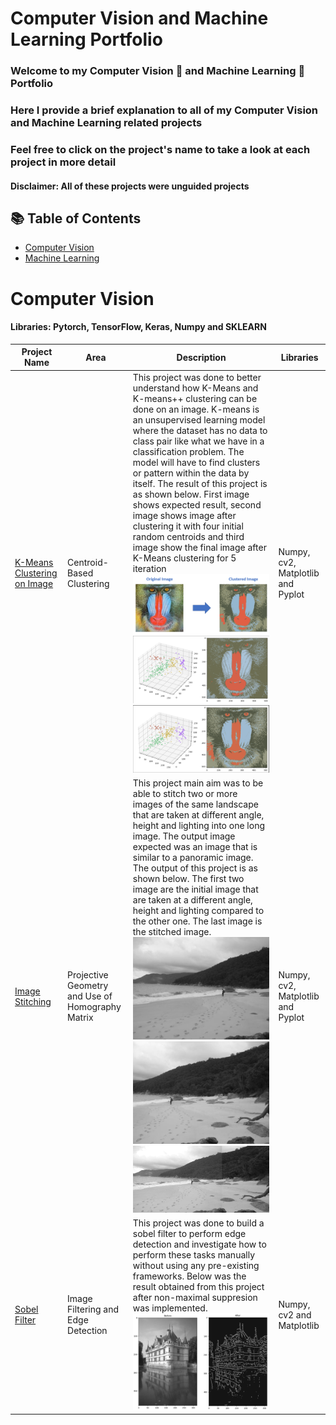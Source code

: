 # Computer Vision and Machine Learning Portfolio
### Welcome to my Computer Vision 👀 and Machine Learning 🤖 Portfolio 
### Here I provide a brief explanation to all of my Computer Vision and Machine Learning related projects
### Feel free to click on the project's name to take a look at each project in more detail 
#### Disclaimer: All of these projects were unguided projects 

## 📚 Table of Contents
- [Computer Vision](#computer-vision)
- [Machine Learning](#machine-learning)

# Computer Vision
#### Libraries: Pytorch, TensorFlow, Keras, Numpy and SKLEARN
| Project Name | Area | Description | Libraries | 
|---|---|---|---|
| [K-Means Clustering on Image](https://github.com/Antonio417/Computer_Vision_and_Machine_Learning_Portfolio/tree/main/Computer%20Vision/K-means) | Centroid-Based Clustering | This project was done to better understand how K-Means and K-means++ clustering can be done on an image. K-means is an unsupervised learning model where the dataset has no data to class pair like what we have in a classification problem. The model will have to find clusters or pattern within the data by itself. The result of this project is as shown below. First image shows expected result, second image shows image after clustering it with four initial random centroids and third image show the final image after K-Means clustering for 5 iteration![Kmeans](https://github.com/Antonio417/Computer_Vision_and_Machine_Learning_Portfolio/blob/main/Computer%20Vision/K-means/img/objective.png) ![image1](https://github.com/Antonio417/Computer_Vision_and_Machine_Learning_Portfolio/blob/main/Computer%20Vision/K-means/img/img1.png)![image2](https://github.com/Antonio417/Computer_Vision_and_Machine_Learning_Portfolio/blob/main/Computer%20Vision/K-means/img/img2.png)| Numpy, cv2, Matplotlib and Pyplot |
| [Image Stitching](https://github.com/Antonio417/Computer_Vision_and_Machine_Learning_Portfolio/tree/main/Computer%20Vision/Image_Stitching) | Projective Geometry and Use of Homography Matrix | This project main aim was to be able to stitch two or more images of the same landscape that are taken at different angle, height and lighting into one long image. The output image expected was an image that is similar to a panoramic image. The output of this project is as shown below. The first two image are the initial image that are taken at a different angle, height and lighting compared to the other one. The last image is the stitched image. ![left](https://github.com/Antonio417/Computer_Vision_and_Machine_Learning_Portfolio/blob/main/Computer%20Vision/Image_Stitching/left.jpg)![right](https://github.com/Antonio417/Computer_Vision_and_Machine_Learning_Portfolio/blob/main/Computer%20Vision/Image_Stitching/right.jpg)![Image Stitching](https://github.com/Antonio417/Computer_Vision_and_Machine_Learning_Portfolio/blob/main/Computer%20Vision/Image_Stitching/Stitched_Image_Adjust_Brightness.jpg) | Numpy, cv2, Matplotlib and Pyplot |
| [Sobel Filter](https://github.com/Antonio417/Computer_Vision_and_Machine_Learning_Portfolio/tree/main/Computer%20Vision/Sobel_filter) | Image Filtering and Edge Detection | This project was done to build a sobel filter to perform edge detection and investigate how to perform these tasks manually without using any pre-existing frameworks. Below was the result obtained from this project after non-maximal suppresion was implemented.![Computer Vision](https://github.com/Antonio417/Computer_Vision_and_Machine_Learning_Portfolio/blob/main/Computer%20Vision/Sobel_filter/sobel_filter_result.png) | Numpy, cv2 and Matplotlib |
<!--- I achieved this by performing all of the necessary calculation manually without making use of any pre-existing libraries. The magnitude and orientation of the gradients was calculated manually by doing convolution with a 3x3 filter in the horizontal and vertical direction in order to detect all edges no matter the orientation of it was. Non-maximal suppresion was also done in order to remove noise pixel within the image for better resolution. --->
